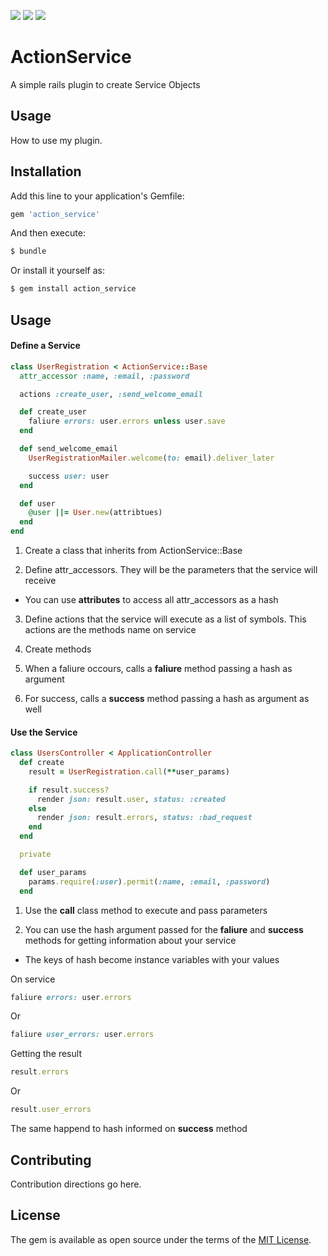 ![](https://github.com/leoncruz/action_service/workflows/Rubocop/badge.svg)
![](https://github.com/leoncruz/action_service/workflows/Rubycritic/badge.svg)
![](https://github.com/leoncruz/action_service/workflows/Tests/badge.svg)

# ActionService
A simple rails plugin to create Service Objects

## Usage
How to use my plugin.

## Installation
Add this line to your application's Gemfile:

```ruby
gem 'action_service'
```

And then execute:
```bash
$ bundle
```

Or install it yourself as:
```bash
$ gem install action_service
```

## Usage


#### Define a Service
```ruby
class UserRegistration < ActionService::Base
  attr_accessor :name, :email, :password

  actions :create_user, :send_welcome_email

  def create_user
    faliure errors: user.errors unless user.save
  end

  def send_welcome_email
    UserRegistrationMailer.welcome(to: email).deliver_later

    success user: user
  end

  def user
    @user ||= User.new(attribtues)
  end
end
```
1. Create a class that inherits from ActionService::Base

2. Define attr_accessors. They will be the parameters that the service will receive

* You can use **attributes** to access all attr_accessors as a hash

3. Define actions that the service will execute as a list of symbols. This actions are the methods name on service

4. Create methods

5. When a faliure occours, calls a **faliure** method passing a hash as argument

6. For success, calls a **success** method passing a hash as argument as well

#### Use the Service

```ruby
class UsersController < ApplicationController
  def create
    result = UserRegistration.call(**user_params)

    if result.success?
      render json: result.user, status: :created
    else
      render json: result.errors, status: :bad_request
    end
  end

  private

  def user_params
    params.require(:user).permit(:name, :email, :password)
  end
```
1. Use the **call** class method to execute and pass parameters

2. You can use the hash argument passed for the **faliure** and **success** methods for getting information about your service

* The keys of hash become instance variables with your values

On service

```ruby
faliure errors: user.errors
```
Or
```ruby
faliure user_errors: user.errors
```

Getting the result
```ruby
result.errors
```
Or
```ruby
result.user_errors
```
The same happend to hash informed on **success** method


## Contributing
Contribution directions go here.

## License
The gem is available as open source under the terms of the [MIT License](https://opensource.org/licenses/MIT).
